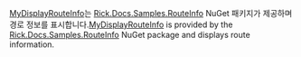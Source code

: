 <span data-ttu-id="b7748-101">[MyDisplayRouteInfo](https://github.com/Rick-Anderson/RouteInfo/blob/master/Microsoft.Docs.Samples.RouteInfo/ControllerContextExtensions.cs)는 [Rick.Docs.Samples.RouteInfo](https://www.nuget.org/packages/Rick.Docs.Samples.RouteInfo) NuGet 패키지가 제공하며 경로 정보를 표시합니다.</span><span class="sxs-lookup"><span data-stu-id="b7748-101">[MyDisplayRouteInfo](https://github.com/Rick-Anderson/RouteInfo/blob/master/Microsoft.Docs.Samples.RouteInfo/ControllerContextExtensions.cs) is provided by the [Rick.Docs.Samples.RouteInfo](https://www.nuget.org/packages/Rick.Docs.Samples.RouteInfo) NuGet package and displays route information.</span></span>

